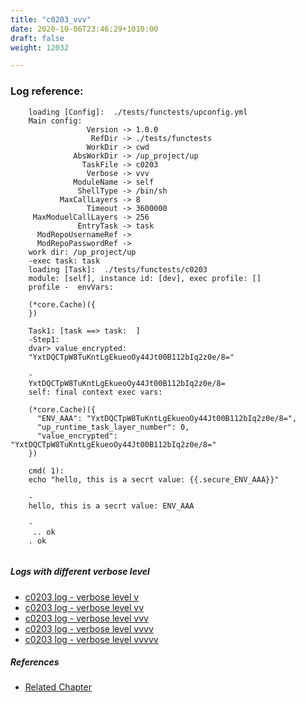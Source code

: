 ```yaml
---
title: "c0203_vvv"
date: 2020-10-06T23:46:29+1010:00
draft: false
weight: 12032

---
```


### Log reference: <no value>

```
    loading [Config]:  ./tests/functests/upconfig.yml
    Main config:
                 Version -> 1.0.0
                  RefDir -> ./tests/functests
                 WorkDir -> cwd
              AbsWorkDir -> /up_project/up
                TaskFile -> c0203
                 Verbose -> vvv
              ModuleName -> self
               ShellType -> /bin/sh
           MaxCallLayers -> 8
                 Timeout -> 3600000
     MaxModuelCallLayers -> 256
               EntryTask -> task
      ModRepoUsernameRef -> 
      ModRepoPasswordRef -> 
    work dir: /up_project/up
    -exec task: task
    loading [Task]:  ./tests/functests/c0203
    module: [self], instance id: [dev], exec profile: []
    profile -  envVars:
    
    (*core.Cache)({
    })
    
    Task1: [task ==> task:  ]
    -Step1:
    dvar> value_encrypted:
    "YxtDQCTpW8TuKntLgEkueoOy44Jt00B112bIq2z0e/8="
    
    -
    YxtDQCTpW8TuKntLgEkueoOy44Jt00B112bIq2z0e/8=
    self: final context exec vars:
    
    (*core.Cache)({
      "ENV_AAA": "YxtDQCTpW8TuKntLgEkueoOy44Jt00B112bIq2z0e/8=",
      "up_runtime_task_layer_number": 0,
      "value_encrypted": "YxtDQCTpW8TuKntLgEkueoOy44Jt00B112bIq2z0e/8="
    })
    
    cmd( 1):
    echo "hello, this is a secrt value: {{.secure_ENV_AAA}}"
    
    -
    hello, this is a secrt value: ENV_AAA
    
    -
     .. ok
    . ok
    
```

##### Logs with different verbose level
* [c0203 log - verbose level v](../../logs/c0203_v)
* [c0203 log - verbose level vv](../../logs/c0203_vv)
* [c0203 log - verbose level vvv](../../logs/c0203_vvv)
* [c0203 log - verbose level vvvv](../../logs/c0203_vvvv)
* [c0203 log - verbose level vvvvv](../../logs/c0203_vvvvv)

##### References
* [Related Chapter](../../security/c0203)
